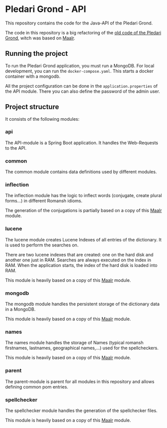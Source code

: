 # Pledari Grond - API

This repository contains the code for the Java-API of the Pledari Grond. 

The code in this repository is a big refactoring of the [old code of the Pledari Grond](https://github.com/plattafurma-libra/pledari-grond/tree/surmiran), witch was based on [Maalr](https://spinfo.phil-fak.uni-koeln.de/forschung/abgeschlossene-forschungsprojekte/maalr-a-modern-approach-to-aggregate-lexical-resources). 

## Running the project
To run the Pledari Grond application, you must run a MongoDB. For local development, you can run the `docker-compose.yaml`. This starts a docker container with a mongodb.

All the project configuration can be done in the `application.properties` of the API module. There you can also define the password of the admin user. 

## Project structure

It consists of the following modules: 

### api
The API-module is a Spring Boot application. It handles the Web-Requests to the API. 

### common
The common module contains data definitions used by different modules.

### inflection
The inflection module has the logic to inflect words (conjugate, create plural forms...) in different Romansh idioms.

The generation of the conjugations is partially based on a copy of this [Maalr](https://github.com/plattafurma-libra/pledari-grond/tree/surmiran/maalr.conjugator) module.

### lucene
The lucene module creates Lucene Indexes of all entries of the dictionary. It is used to perform the searches on.

There are two lucene indexes that are created: one on the hard disk and another one just in RAM. Searches are always executed on the index in RAM. When the application starts, the index of the hard disk is loaded into RAM. 

This module is heavily based on a copy of this [Maalr](https://github.com/plattafurma-libra/pledari-grond/tree/surmiran/maalr.lucene) module.

### mongodb
The mongodb module handles the persistent storage of the dictionary data in a MongoDB.

This module is heavily based on a copy of this [Maalr](https://github.com/plattafurma-libra/pledari-grond/tree/surmiran/maalr.mongo) module.

### names
The names module handles the storage of Names (typical romansh firstnames, lastnames, geographical names,...) used for the spellcheckers.

This module is heavily based on a copy of this [Maalr](https://github.com/plattafurma-libra/pledari-grond/tree/surmiran/maalr.mongo) module.

### parent
The parent-module is parent for all modules in this repository and allows defining common pom entries.

### spellchecker
The spellchecker module handles the generation of the spellchecker files.

This module is heavily based on a copy of this [Maalr](https://github.com/plattafurma-libra/pledari-grond/tree/surmiran/maalr.mongo) module.
